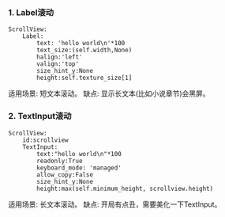 ### 1. Label滚动
```
ScrollView:
    Label:
        text: 'hello world\n'*100
        text_size:(self.width,None)
        halign:'left'
        valign:'top'
        size_hint_y:None
        height:self.texture_size[1]
```

适用场景: 短文本滚动。
缺点: 显示长文本(比如小说章节)会黑屏。


### 2. TextInput滚动
```
ScrollView:
    id:scrollview
    TextInput:
        text:"hello world\n"*100
        readonly:True
        keyboard_mode: 'managed'
        allow_copy:False
        size_hint_y:None
        height:max(self.minimum_height, scrollview.height)
```

适用场景: 长文本滚动。
缺点: 开局有点丑，需要美化一下TextInput。
